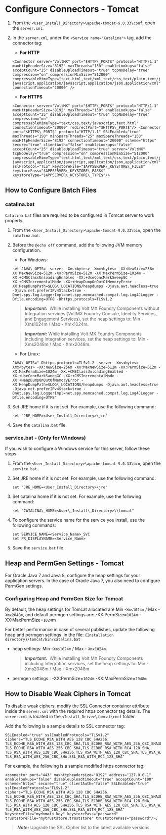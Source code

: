                             

Configure Connectors - Tomcat
=============================

1.  From the `<User_Install_Directory>\apache-tomcat-9.0.33\conf`, open the `server.xml`.
2.  In the `server.xml`, under the `<Service name="Catalina">` tag, add the connector tag:
    
    *   **For HTTP**
        
    ```
    <Connector server="VoltMX" port="$HTTP\_PORT$" protocol="HTTP/1.1" maxHttpHeaderSize="8192" maxThreads="150" enableLookups="false" acceptCount="25" disableUploadTimeout="true" tcpNoDelay="true" compression="on" compressionMinSize="512000" compressableMimeType="text.html,text/xml,text/css,text/plain,text/javascript,application/x-javascript,application/javascript,application/json,application/xml" connectionTimeout="20000" />
    ```
    
    *   **For HTTPS**
        
    ```
    <Connector server="VoltMX" port="$HTTP\_PORT$" protocol="HTTP/1.1" maxHttpHeaderSize="8192" maxThreads="150" enableLookups="false" acceptCount="25" disableUploadTimeout="true" tcpNoDelay="true" compression="on" compressableMimeType="text/css,text/javascript,text.html" connectionTimeout="20000" redirectPort="$HTTPS\_PORT$"/> <Connector port="$HTTPS\_PORT$" protocol="HTTP/1.1" SSLEnabled="true" maxThreads="150" minSpareThreads="25" maxSpareThreads="150" maxHttpHeaderSize="8192" connectionTimeout="20000" scheme="https" secure="true" clientAuth="false" enableLookups="false" acceptCount="25" disableUploadTimeout="true" server="VoltMX" tcpNoDelay="true" compression="on" compressionMinSize="512000" compressableMimeType="text.html,text/xml,text/css,text/plain,text/javascript,application/x-javascript,application/javascript,application/json,application/xml" sslProtocol="TLS" keystoreFile="$APPSERVER\_KEYSTORE\_FILE$" keystorePass="$APPSERVER\_KEYSTORE\_PASS$" keystoreType="$APPSERVER\_KEYSTORE\_TYPE$"/>
    ```

How to Configure Batch Files
----------------------------

### catalina.bat

`Catalina.bat` files are required to be configured in Tomcat server to work properly.

1.  From the `<User_Install_Directory>\apache-tomcat-9.0.33\bin`, open the `catalina.bat`.
2.  Before the `@echo off` command, add the following JVM memory configuration.
    *   For Windows:
        
    ```
    set JAVA\_OPTS= -server -Xms<bytes> -Xmx<bytes> -XX:NewSize=256m -XX:MaxNewSize=512m -XX:PermSize=512m -XX:MaxPermSize=1024m -XX:+CMSClassUnloadingEnabled -XX:+UseConcMarkSweepGC -XX:+CMSIncrementalMode -XX:+HeapDumpOnOutOfMemoryError -XX:HeapDumpPath=$LOG\_LOCATION$/heapdumps -Djava.awt.headless=true -Djava.net.preferIPv4Stack=true -Dnet.spy.log.LoggerImpl=net.spy.memcached.compat.log.Log4JLogger -Dfile.encoding=UTF8 -Dhttps.protocols=TLSv1.2
    ```

    > **_Important:_**  While installing Volt MX Foundry Components without Integration services (VoltMX Foundry Console, Identity Services, and Engagement Services), set the heap settings to: Min -Xms1024m / Max - Xmx1024m.
        
    > **_Important:_** While installing Volt MX Foundry Components including Integration services, set the heap settings to: Min -Xms2048m / Max - Xmx2048m.
        
    *   For Linux:
        
    ```
    JAVA\_OPTS="-Dhttps.protocols=TLSv1.2 -server -Xms<bytes> -Xmx<bytes> -XX:NewSize=256m -XX:MaxNewSize=512m -XX:PermSize=512m -XX:MaxPermSize=1024m -XX:+CMSClassUnloadingEnabled -XX:+UseConcMarkSweepGC -XX:+CMSIncrementalMode -XX:+HeapDumpOnOutOfMemoryError -XX:HeapDumpPath=$LOG\_LOCATION$/heapdumps -Djava.awt.headless=true -Djava.net.preferIPv4Stack=true -Dnet.spy.log.LoggerImpl=net.spy.memcached.compat.log.Log4JLogger -Dfile.encoding=UTF8"
    ```
        
3.  Set JRE home if it is not set. For example, use the following command:
    
    `set "JRE_HOME=<User_Install_Directory>\jre"`
    
4.  Save the `catalina.bat` file.

### service.bat - (Only for Windows)

If you wish to configure a Windows service for this server, follow these steps

1.  From the `<User_Install_Directory>\apache-tomcat-9.0.33\bin`, open the `service.bat`.
2.  Set JRE home if it is not set. For example, use the following command:
    
    `set "JRE_HOME=<User_Install_Directory>\jre"`
    
3.  Set catalina home if it is not set. For example, use the following command:
    
    `set "CATALINA\_HOME=<User\_Install\_Directory>\\tomcat"`
    
4.  To configure the service name for the service you install, use the following commands:
    
    
    `set SERVICE_NAME=<Service_Name>_SVC` <br/>
    `set PR_DISPLAYNAME=<Service_Name>`
    
5.  Save the `service.bat` file.

Heap and PermGen Settings - Tomcat
----------------------------------

For Oracle Java 7 and Java 8, configure the heap settings for your application servers. In the case of Oracle Java 7, you also need to configure PermGen settings.

### Configuring Heap and PermGen Size for Tomcat

By default, the heap settings for Tomcat allocated are Min -`Xms1024m` / Max - `Xmx2048m`, and default permgen settings are: -XX:PermSize=`1024m` \-XX:MaxPermSize=`1024`m

For better performance in case of several publishes, update the following heap and permgen settings  in the file: `{Installation directory}/tomcat/bin/catalina.bat`

*   heap settings: Min -`Xms1024m` / Max - `Xmx1024m`.
    
    > **_Important:_**  While installing Volt MX Foundry Components including Integration services, set the heap settings to: Min -Xms2048m / Max - Xmx2048m
    
*   permgen settings : -XX:PermSize=`1024m` -XX:MaxPermSize=`2048m`

How to Disable Weak Ciphers in Tomcat
-------------------------------------

To disable weak ciphers, modify the SSL Connector container attribute inside the `server.xml` with the required https connector tag details. The `server.xml` is located in the `<Install_Drive>\tomcat\conf` folder.

Add the following is a sample details to SSL connector tag:

```
SSLEnabled="true" sslEnabledProtocols="TLSv1.2" ciphers="TLS_ECDHE_RSA_WITH_AES_128_CBC_SHA256, TLS_ECDHE_RSA_WITH_AES_128_CBC_SHA,TLS_ECDHE_RSA_WITH_AES_256_CBC_SHA384, TLS_ECDHE_RSA_WITH_AES_256_CBC_SHA,TLS_ECDHE_RSA_WITH_RC4_128_SHA, TLS_RSA_WITH_AES_128_CBC_SHA256,TLS_RSA_WITH_AES_128_CBC_SHA,TLS_RSA_WITH_AES_256_CBC_SHA256, TLS_RSA_WITH_AES_256_CBC_SHA,SSL_RSA_WITH_RC4_128_SHA"
```

For example, the following is a sample modified https connector tag:

```
<connector port="443" maxhttpheadersize="8192" address="127.0.0.1" enablelookups="false" disableuploadtimeout="true" acceptCount="100" scheme="https" secure="true" clientAuth="false" SSLEnabled="true" sslEnabledProtocols="TLSv1.2" ciphers="TLS_ECDHE_RSA_WITH_AES_128_CBC_SHA256, TLS_ECDHE_RSA_WITH_AES_128_CBC_SHA,TLS_ECDHE_RSA_WITH_AES_256_CBC_SHA384, TLS_ECDHE_RSA_WITH_AES_256_CBC_SHA,TLS_ECDHE_RSA_WITH_RC4_128_SHA, TLS_RSA_WITH_AES_128_CBC_SHA256,TLS_RSA_WITH_AES_128_CBC_SHA,TLS_RSA_WITH_AES_256_CBC_SHA256, TLS_RSA_WITH_AES_256_CBC_SHA,SSL_RSA_WITH_RC4_128_SHA" keystoreFile="mydomain.key" keystorePass="password" truststoreFile="mytruststore.truststore" truststorePass="password"/>;
```

> **_Note:_** Upgrade the SSL Cipher list to the latest available versions.
